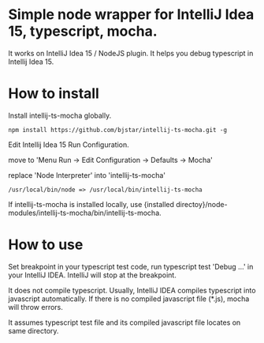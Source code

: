 # Simple node wrapper for IntelliJ Idea 15, typescript, mocha.

It works on IntelliJ Idea 15 / NodeJS plugin. It helps you debug typescript in Intellij Idea 15.

# How to install

Install intellij-ts-mocha globally.
```
npm install https://github.com/bjstar/intellij-ts-mocha.git -g
```

Edit Intellij Idea 15 Run Configuration.

move to 'Menu Run -> Edit Configuration -> Defaults -> Mocha'

replace 'Node Interpreter' into 'intellij-ts-mocha'

```
/usr/local/bin/node => /usr/local/bin/intellij-ts-mocha
```
If intellij-ts-mocha is installed locally, use {installed directoy}/node-modules/intellij-ts-mocha/bin/intellij-ts-mocha.

# How to use

Set breakpoint in your typescript test code, run typescript test 'Debug ...' in your IntelliJ IDEA.
IntelliJ will stop at the breakpoint.

It does not compile typescript. Usually, IntelliJ IDEA compiles typescript into javascript automatically. 
If there is no compiled javascript file (*.js), mocha will throw errors.

It assumes typescript test file and its compiled javascript file locates on same directory.
 